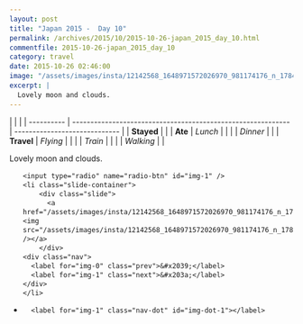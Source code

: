 ```yaml
---
layout: post
title: "Japan 2015 -  Day 10"
permalink: /archives/2015/10/2015-10-26-japan_2015_day_10.html
commentfile: 2015-10-26-japan_2015_day_10
category: travel
date: 2015-10-26 02:46:00
image: "/assets/images/insta/12142568_1648971572026970_981174176_n_17844982264047535.jpg"
excerpt: |
  Lovely moon and clouds.
---
```


|            |                                                              |
| ---------- | ------------------------------------------------------------ | ----------------------------- |
| **Stayed** |  |
| **Ate**    | _Lunch_                                                      |          |
|            | _Dinner_                                                     |          |
| **Travel** | _Flying_                                                     |          |
|            | _Train_                                                      |          |
|            | _Walking_                                                    |          |


Lovely moon and clouds.


<ul class="slides">

    <input type="radio" name="radio-btn" id="img-1" />
    <li class="slide-container">
        <div class="slide">
          <a href="/assets/images/insta/12142568_1648971572026970_981174176_n_17844982264047535.jpg"><img src="/assets/images/insta/12142568_1648971572026970_981174176_n_17844982264047535.jpg" /></a>
        </div>
    <div class="nav">
      <label for="img-0" class="prev">&#x2039;</label>
      <label for="img-1" class="next">&#x203a;</label>
    </div>
    </li>
			
<li class="nav-dots">

      <label for="img-1" class="nav-dot" id="img-dot-1"></label>

</li>
</ul>        
             

		